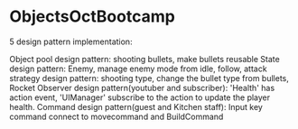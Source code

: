 # ObjectsOctBootcamp


5 design pattern implementation:

Object pool design pattern: shooting bullets, make bullets reusable
State design pattern: Enemy, manage enemy mode from idle, follow, attack
strategy design pattern: shooting type, change the bullet type from bullets, Rocket
Observer design pattern(youtuber and subscriber): 'Health' has action event, 'UIManager' subscribe to the action to update the player health.
Command design pattern(guest and Kitchen staff): Input key command connect to movecommand and BuildCommand
